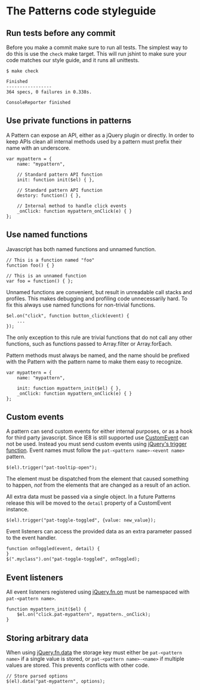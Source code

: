 # The Patterns code styleguide

## Run tests before any commit

Before you make a commit make sure to run all tests. The simplest way to do
this is use the `check` make target. This will run jshint to make sure your
code matches our style guide, and it runs all unittests.

```
$ make check

Finished
-----------------
364 specs, 0 failures in 0.338s.

ConsoleReporter finished
```

## Use private functions in patterns

A Pattern can expose an API, either as a jQuery plugin or directly. In order
to keep APIs clean all internal methods used by a pattern must prefix their
name with an underscore.

```
var mypattern = {
    name: "mypattern",

    // Standard pattern API function
    init: function init($el) { },

    // Standard pattern API function
    destory: function() { },

    // Internal method to handle click events
    _onClick: function mypattern_onClick(e) { }
};
```

## Use named functions

Javascript has both named functions and unnamed function.

```
// This is a function named "foo"
function foo() { }

// This is an unnamed function
var foo = function() { };
```

Unnamed functions are convenient, but result in unreadable call stacks and
profiles. This makes debugging and profiling code unnecessarily hard. To fix
this always use named functions for non-trivial functions.

```
$el.on("click", function button_click(event) {
    ...
});
```

The only exception to this rule are trivial functions that do not call any
other functions, such as functions passed to Array.filter or Array.forEach.

Pattern methods must always be named, and the name should be prefixed with the
Pattern with the pattern name to make them easy to recognize.

```
var mypattern = {
    name: "mypattern",

    init: function mypattern_init($el) { },
    _onClick: function mypattern_onClick(e) { }
};
```

## Custom events

A pattern can send custom events for either internal purposes, or as a hook for
third party javascript. Since IE8 is still supported use
[CustomEvent](http://dochub.io/#dom/customevent) can not be used. Instead you must
send custom events using [jQuery's trigger
function](http://api.jquery.com/trigger/). Event names must follow the
`pat-<pattern name>-<event name>` pattern.

```
$(el).trigger("pat-tooltip-open");
```

The element must be dispatched from the element that caused something to
happen, *not* from the elements that are changed as a result of an action.

All extra data must be passed via a single object. In a future Patterns release
this will be moved to the `detail` property of a CustomEvent instance.

```
$(el).trigger("pat-toggle-toggled", {value: new_value});
```

Event listeners can access the provided data as an extra parameter passed to
the event handler.

```
function onToggled(event, detail) {
}
$(".myclass").on("pat-toggle-toggled", onToggled);
```

## Event listeners

All event listeners registered using [jQuery.fn.on](http://api.jquery.com/on/)
must be namespaced with `pat-<pattern name>`.

```
function mypattern_init($el) {
    $el.on("click.pat-mypattern", mypattern._onClick);
}
```

## Storing arbitrary data

When using [jQuery.fn.data](http://api.jquery.com/data/) the storage key
must either be `pat-<pattern name>` if a single value is stored, or
`pat-<pattern name>-<name>` if multiple values are stored. This prevents
conflicts with other code.

```
// Store parsed options
$(el).data("pat-mypattern", options);
```
